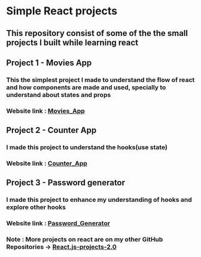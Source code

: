 # Simple React projects
## This repository consist of some of the the small projects I built while learning react

## Project 1 - Movies App
### This the simplest project I made to understand the flow of react and how components are made and used, specially to understand about states and props 
### Website link : [Movies_App](https://movies-e9zfreq1w-olibhia-ghoshs-projects.vercel.app/)

## Project 2 - Counter App
### I made this project to understand the hooks(use state) 
### Website link : [Counter_App](https://counterproject-df7l0mrjv-olibhia-ghoshs-projects.vercel.app/)

## Project 3 - Password generator
### I made this project to enhance my understanding of hooks and explore other hooks 
### Website link : [Password_Generator](https://passwordgenerator-we5ozd4tt-olibhia-ghoshs-projects.vercel.app/)

### Note : More projects on react are on my other GitHub Repositories -> [React.js-projects-2.0](https://github.com/OlibhiaGhosh/React.js-projects-2.0)
